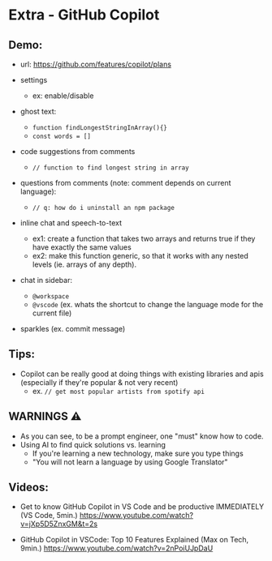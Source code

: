 

# Extra - GitHub Copilot



## Demo:

- url: https://github.com/features/copilot/plans 

- settings
    - ex: enable/disable

- ghost text:
    - `function findLongestStringInArray(){}`
    - `const words = []`

- code suggestions from comments
    - `// function to find longest string in array`

- questions from comments (note: comment depends on current language):
    - `// q: how do i uninstall an npm package`

- inline chat and speech-to-text
    - ex1: create a function that takes two arrays and returns true if they have exactly the same values
    - ex2: make this function generic, so that it works with any nested levels (ie. arrays of any depth).

- chat in sidebar:
    - `@workspace`
    - `@vscode` (ex. whats the shortcut to change the language mode for the current file)

- sparkles (ex. commit message)


## Tips:

- Copilot can be really good at doing things with existing libraries and apis (especially if they're popular & not very recent)
    - ex. `// get most popular artists from spotify api`


## WARNINGS ⚠️ 
- As you can see, to be a prompt engineer, one "must" know how to code.
- Using AI to find quick solutions vs. learning
    - If you're learning a new technology, make sure you type things
    - "You will not learn a language by using Google Translator"


## Videos:

- Get to know GitHub Copilot in VS Code and be productive IMMEDIATELY (VS Code, 5min.)
https://www.youtube.com/watch?v=jXp5D5ZnxGM&t=2s

- GitHub Copilot in VSCode: Top 10 Features Explained (Max on Tech, 9min.)
https://www.youtube.com/watch?v=2nPoiUJpDaU


